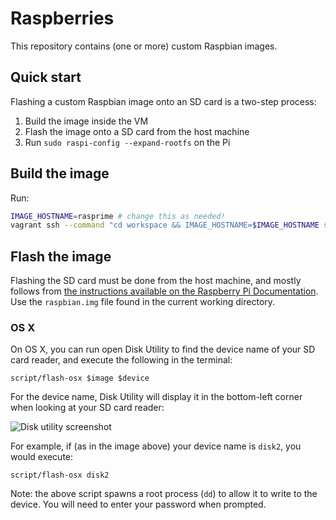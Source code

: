 Raspberries
===========

This repository contains (one or more) custom Raspbian images.

Quick start
-----------

Flashing a custom Raspbian image onto an SD card is a two-step process:

1. Build the image inside the VM
2. Flash the image onto a SD card from the host machine
3. Run `sudo raspi-config --expand-rootfs` on the Pi

Build the image
---------------

Run:

```bash
IMAGE_HOSTNAME=rasprime # change this as needed!
vagrant ssh --command "cd workspace && IMAGE_HOSTNAME=$IMAGE_HOSTNAME sudo -E script/buildscript"
```

Flash the image
---------------

Flashing the SD card must be done from the host machine, and mostly follows from [the instructions available on the Raspberry Pi Documentation](https://www.raspberrypi.org/documentation/installation/installing-images/README.md). Use the `raspbian.img` file found in the current working directory.

### OS X

On OS X, you can run open Disk Utility to find the device name of your SD card reader, and execute the following in the terminal:

```
script/flash-osx $image $device
```

For the device name, Disk Utility will display it in the bottom-left corner when looking at your SD card reader:

![Disk utility screenshot](https://cloud.githubusercontent.com/assets/1623628/12372939/dfd7c22c-bc42-11e5-91c3-6e85b720dfb4.png)

For example, if (as in the image above) your device name is `disk2`, you would execute:

```
script/flash-osx disk2
```

Note: the above script spawns a root process (`dd`) to allow it to write to the device. You will need to enter your password when prompted.
